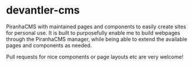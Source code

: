 # devantler-cms
PiranhaCMS with maintained pages and components to easily create sites for personal use. It is built to purposefully enable me to build webpages through the PiranhaCMS manager, while being able to extend the available pages and components as needed.

Pull requests for nice components or page layouts etc are very welcome!
